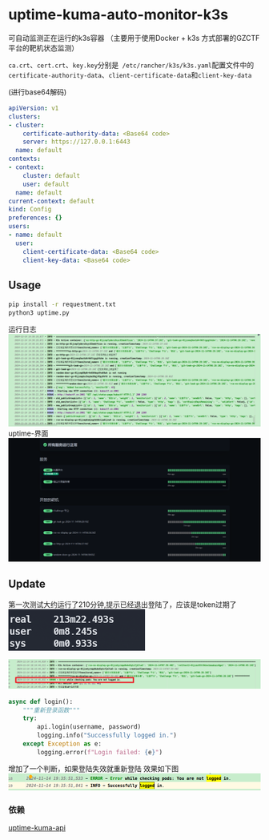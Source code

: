 # uptime-kuma-auto-monitor-k3s
可自动监测正在运行的k3s容器 （主要用于使用Docker + k3s 方式部署的GZCTF平台的靶机状态监测）


`ca.crt`、`cert.crt`、`key.key`分别是` /etc/rancher/k3s/k3s.yaml`配置文件中的`certificate-authority-data`、`client-certificate-data`和`client-key-data`

(进行base64解码)
```yaml
apiVersion: v1
clusters:
- cluster:
    certificate-authority-data: <Base64 code>
    server: https://127.0.0.1:6443
  name: default
contexts:
- context:
    cluster: default
    user: default
  name: default
current-context: default
kind: Config
preferences: {}
users:
- name: default
  user:
    client-certificate-data: <Base64 code>
    client-key-data: <Base64 code>
```
## Usage
```bash
pip install -r requestment.txt
python3 uptime.py
```
运行日志
![运行日志](img/image.png)
uptime-界面
![uptime-界面](img/image-1.png)

## Update
第一次测试大约运行了210分钟,提示已经退出登陆了，应该是token过期了
![first run](img/test_1.png)

![not login in](img/login.png)
```python
async def login():
    """重新登录函数"""
    try:
        api.login(username, password)
        logging.info("Successfully logged in.")
    except Exception as e:
        logging.error(f"Login failed: {e}")
```
增加了一个判断，如果登陆失效就重新登陆
效果如下图
![alt text](img/login_success.png)

### 依赖
[uptime-kuma-api](https://uptime-kuma-api.readthedocs.io/en/latest/)
